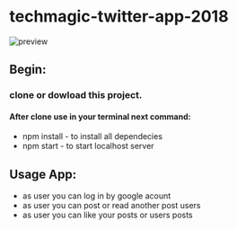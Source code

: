 # techmagic-twitter-app-2018
![preview](https://imgur.com/a/zBiocvc)
## Begin:
### clone or dowload this project.
#### After clone use in your terminal next command:
* npm install - to install all dependecies
* npm start - to start localhost server
## Usage App:
* as user you can log in by google acount
* as user you can post or read another post users
* as user you can like your posts or users posts
